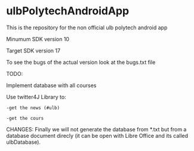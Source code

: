 ulbPolytechAndroidApp
=====================

This is the repository for the non official ulb polytech android app

Minumum SDK version 10

Target SDK version 17

To see the bugs of the actual version look at the bugs.txt file

TODO:

Implement database with all courses 

Use twitter4J Library to:

	-get the news (#ulb)
	
	-get the cours


CHANGES:
Finally we will not generate the database from *.txt but from a database document direcly 
(it can be open with Libre Office and its called ulbDatabase).

